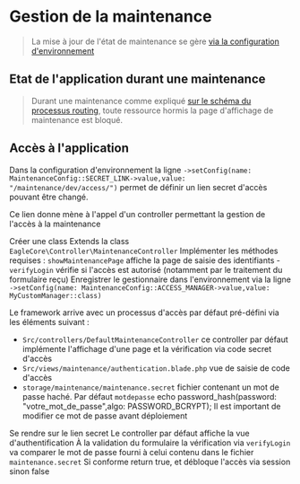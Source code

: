 # Gestion de la maintenance

> La mise à jour de l'état de maintenance se gère [via la configuration d'environnement](configuration_elements.md#env-php)


## Etat de l'application durant une maintenance

> Durant une maintenance comme expliqué [sur le schéma du processus routing](routing.md#etapes-de-routing), toute ressource hormis la page d'affichage de maintenance est bloqué.

## Accès à l'application

Dans la configuration d'environnement la ligne <code>->setConfig(name: MaintenanceConfig::SECRET_LINK->value,value: "/maintenance/dev/access/")</code> permet de définir un lien secret d'accès pouvant être changé. 

Ce lien donne mène à l'appel d'un controller permettant la gestion de l'accès à la maintenance 

<procedure title="Définition d'un controller de gestion de maintenance">
<step>Créer une class</step>
<step>Extends la class <code>EagleCore\Controller\MaintenanceController</code></step>
<step>Implémenter les méthodes requises : <code>showMaintenancePage</code> affiche la page de saisie des identifiants - <code>verifyLogin</code> vérifie si l'accès est autorisé (notamment par le traitement du formulaire reçu)</step>
<step>Enregistrer le gestionnaire dans l'environnement via la ligne <code>->setConfig(name: MaintenanceConfig::ACCESS_MANAGER->value,value: MyCustomManager::class)</code></step>
</procedure>

Le framework arrive avec un processus d'accès par défaut pré-défini via les éléments suivant :

- <code>Src/controllers/DefaultMaintenanceController</code> ce controller par défaut implémente l'affichage d'une page et la vérification via code secret d'accès
- <code>Src/views/maintenance/authentication.blade.php</code> vue de saisie de code d'accès
- <code>storage/maintenance/maintenance.secret</code> fichier contenant un mot de passe haché. Par défaut <code>motdepasse</code>
    <code-block lang="php">echo password_hash(password: "votre_mot_de_passe",algo: PASSWORD_BCRYPT);</code-block>
    <warning>Il est important de modifier ce mot de passe avant déploiement</warning>
<procedure title="Processus d'accès">
<step>Se rendre sur le lien secret</step>
<step>Le controller par défaut affiche la vue d'authentification</step>
<step>À la validation du formulaire la vérification via <code>verifyLogin</code> va comparer le mot de passe fourni à celui contenu dans le fichier <code>maintenance.secret</code></step>
<step>Si conforme return true, et débloque l'accès via session sinon false</step>
</procedure>